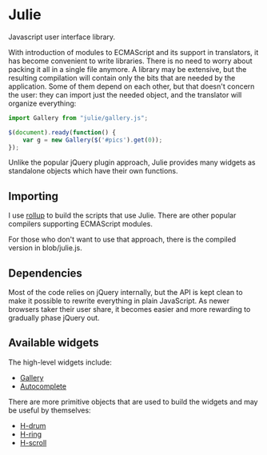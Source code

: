 # Julie

Javascript user interface library.

With introduction of modules to ECMAScript and its support in
translators, it has become convenient to write libraries. There is no
need to worry about packing it all in a single file anymore. A library
may be extensive, but the resulting compilation will contain only the
bits that are needed by the application. Some of them depend on each
other, but that doesn't concern the user: they can import just the
needed object, and the translator will organize everything:

```js
import Gallery from "julie/gallery.js";

$(document).ready(function() {
	var g = new Gallery($('#pics').get(0));
});
```

Unlike the popular jQuery plugin approach, Julie provides many widgets
as standalone objects which have their own functions.


## Importing

I use [rollup](https://github.com/rollup/rollup) to build the scripts
that use Julie. There are other popular compilers supporting ECMAScript
modules.

For those who don't want to use that approach, there is the compiled
version in blob/julie.js.


## Dependencies

Most of the code relies on jQuery internally, but the API is kept clean
to make it possible to rewrite everything in plain JavaScript. As newer
browsers taker their user share, it becomes easier and more rewarding
to gradually phase jQuery out.


## Available widgets

The high-level widgets include:

* [Gallery](gallery.md)
* [Autocomplete](autocomplete.md)

There are more primitive objects that are used to build the widgets
and may be useful by themselves:

* [H-drum](hdrum.md)
* [H-ring](hring.md)
* [H-scroll](hscroll.md)
